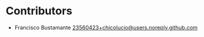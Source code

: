# Contributors

* Francisco Bustamante [23560423+chicolucio@users.noreply.github.com](mailto:23560423+chicolucio@users.noreply.github.com)

